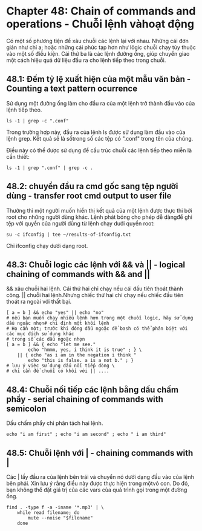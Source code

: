 # Chapter 48: Chain of commands and operations - Chuỗi lệnh vàhoạt động

Có một số phương tiện để xâu chuỗi các lệnh lại với nhau. Những cái đơn giản như chỉ a; hoặc những cái phức tạp hơn như lôgic chuỗi chạy tùy thuộc vào một số điều kiện. Cái thứ ba là các lệnh đường ống, giúp chuyển giao một cách hiệu quả dữ liệu đầu ra cho lệnh tiếp theo trong chuỗi.

## 48.1: Đếm tỷ lệ xuất hiện của một mẫu văn bản - Counting a text pattern ocurrence

Sử dụng một đường ống làm cho đầu ra của một lệnh trở thành đầu vào của lệnh tiếp theo.

```
ls -1 | grep -c ".conf"
```

Trong trường hợp này, đầu ra của lệnh ls được sử dụng làm đầu vào của lệnh grep. Kết quả sẽ là sốtrong số các tệp có ".conf" trong tên của chúng.

Điều này có thể được sử dụng để cấu trúc chuỗi các lệnh tiếp theo miễn là cần thiết:

```
ls -1 | grep ".conf" | grep -c .
```

## 48.2: chuyển đầu ra cmd gốc sang tệp người dùng - transfer root cmd output to user file

Thường thì một người muốn hiển thị kết quả của một lệnh được thực thi bởi root cho những người dùng khác. Lệnh phát bóng cho phép dễ dàngđể ghi tệp với quyền của người dùng từ lệnh chạy dưới quyền root:

```
su -c ifconfig | tee ~/results-of-ifconfig.txt
```

Chỉ ifconfig chạy dưới dạng root.

## 48.3: Chuỗi logic các lệnh với && và || - logical chaining of commands with && and ||

&& xâu chuỗi hai lệnh. Cái thứ hai chỉ chạy nếu cái đầu tiên thoát thành công. || chuỗi hai lệnh.Nhưng chiếc thứ hai chỉ chạy nếu chiếc đầu tiên thoát ra ngoài với thất bại.

```
[ a = b ] && echo "yes" || echo "no"
# nếu bạn muốn chạy nhiều lệnh hơn trong một chuỗi logic, hãy sử dụng dấu ngoặc nhọn# chỉ định một khối lệnh
# Họ cần một; trước khi đóng dấu ngoặc để bash có thể phân biệt với các mục đích sử dụng khác
# trong số các dấu ngoặc nhọn
[ a = b ] && { echo "let me see."
        echo "hmmm, yes, i think it is true" ; } \
    || { echo "as i am in the negation i think "
        echo "this is false. a is a not b." ; }
# lưu ý việc sử dụng dấu nối tiếp dòng \
# chỉ cần để chuỗi có khối với || ....
```

## 48.4: Chuỗi nối tiếp các lệnh bằng dấu chấm phẩy - serial chaining of commands with semicolon

Dấu chấm phẩy chỉ phân tách hai lệnh.

```
echo "i am first" ; echo "i am second" ; echo " i am third"
```

## 48.5: Chuỗi lệnh với | - chaining commands with |

Các | lấy đầu ra của lệnh bên trái và chuyển nó dưới dạng đầu vào của lệnh bên phải. Xin lưu ý rằng điều này được thực hiện trong mộtvỏ con. Do đó, bạn không thể đặt giá trị của các vars của quá trình gọi trong một đường ống.

```
find . -type f -a -iname '*.mp3' | \
    while read filename; do
        mute --noise "$filename"
    done
```
